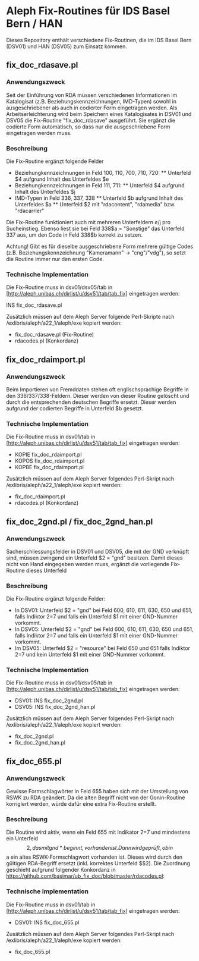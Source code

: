 # Aleph Fix-Routines für IDS Basel Bern / HAN

Dieses Repository enthält verschiedene Fix-Routinen, die im IDS Basel Bern (DSV01) und HAN (DSV05) zum Einsatz kommen.

## fix_doc_rdasave.pl

### Anwendungszweck

Seit der Einführung von RDA müssen verschiedenen Informationen im Katalogisat (z.B. Beziehungskennzeichnungen, IMD-Typen) sowohl in ausgeschriebener als auch in codierter Form eingetragen werden. Als Arbeitserleichterung wird beim Speichern eines Katalogisates in DSV01 und DSV05 die Fix-Routine "fix_doc_rdasave" ausgeführt. Sie ergänzt die codierte Form automatisch, so dass nur die ausgeschriebene Form eingetragen werden muss.

### Beschreibung

Die Fix-Routine ergänzt folgende Felder

* Beziehungkennzeichnungen in Feld 100, 110, 700, 710, 720:
** Unterfeld $4 aufgrund Inhalt des Unterfeldes $e
* Beziehungkennzeichnungen in Feld 111, 711:
** Unterfeld $4 aufgrund Inhalt des Unterfeldes $j
* IMD-Typen in Feld 336, 337, 338
** Unterfeld $b aufgrund Inhalt des Unterfeldes $a
** Unterfeld $2 mit "rdacontent", "rdamedia" bzw. "rdacarrier"

Die Fix-Routine funktioniert auch mit mehreren Unterfeldern $e/$j pro Sucheinstieg. Ebenso liest sie bei Feld 338$a = "Sonstige" das Unterfeld 337 aus, um den Code in Feld 338$b korrekt zu setzen.

Achtung! Gibt es für dieselbe ausgeschriebene Form mehrere gültige Codes (z.B. Beziehungskennzeichnung "Kameramann" -> "cng"/"vdg"), so setzt die Routine immer nur den ersten Code. 

### Technische Implementation
Die Fix-Routine muss in dsv01/dsv05/tab in [http://aleph.unibas.ch/dirlist/u/dsv51/tab/tab_fix] eingetragen werden: 

 INS   fix_doc_rdasave.pl

Zusätzlich müssen auf dem Aleph Server folgende Perl-Skripte nach /exlibris/aleph/a22_1/aleph/exe kopiert werden:

* fix_doc_rdasave.pl (Fix-Routine)
* rdacodes.pl (Konkordanz)

## fix_doc_rdaimport.pl

### Anwendungszweck

Beim Importieren von Fremddaten stehen oft englischsprachige Begriffe in den 336/337/338-Feldern. Dieser werden von dieser Routine gelöscht und durch die entsprechenden deutschen Begriffe ersetzt. Dieser werden aufgrund der codierten Begriffe in Unterfeld $b gesetzt.

### Technische Implementation

Die Fix-Routine muss in dsv01/tab in [http://aleph.unibas.ch/dirlist/u/dsv51/tab/tab_fix] eingetragen werden:

* KOPIE fix_doc_rdaimport.pl
* KOPOS fix_doc_rdaimport.pl
* KOPBE fix_doc_rdaimport.pl

Zusätzlich müssen auf dem Aleph Server folgendes Perl-Skript nach /exlibris/aleph/a22_1/aleph/exe kopiert werden:

* fix_doc_rdaimport.pl
* rdacodes.pl (Konkordanz)

## fix_doc_2gnd.pl / fix_doc_2gnd_han.pl

### Anwendungszweck

Sacherschliessungsfelder in DSV01 und DSV05, die mit der GND verknüpft sind, müssen zwingend ein Unterfeld $2 = "gnd" besitzen. Damit dieses nicht von Hand eingegeben werden muss, ergänzt die vorliegende Fix-Routine dieses Unterfeld

### Beschreibung

Die Fix-Routine ergänzt folgende Felder:

* In DSV01: Unterfeld $2 = "gnd" bei Feld 600, 610, 611, 630, 650 und 651, falls Indiktor 2=7 und falls ein Unterfeld $1 mit einer GND-Nummer vorkommt.
* In DSV05: Unterfeld $2 = "gnd" bei Feld 600, 610, 611, 630, 650 und 651, falls Indiktor 2=7 und falls ein Unterfeld $1 mit einer GND-Nummer vorkommt.
* Im DSV05: Unterfeld $2 = "resource" bei Feld 650 und 651 falls Indiktor 2=7 und kein Unterfeld $1 mit einer GND-Nummer vorkommt.

### Technische Implementation

Die Fix-Routine muss in dsv01/dsv05/tab in [http://aleph.unibas.ch/dirlist/u/dsv51/tab/tab_fix] eingetragen werden:

* DSV01: INS   fix_doc_2gnd.pl
* DSV05: INS   fix_doc_2gnd_han.pl

Zusätzlich müssen auf dem Aleph Server folgendes Perl-Skript nach /exlibris/aleph/a22_1/aleph/exe kopiert werden:

* fix_doc_2gnd.pl
* fix_doc_2gnd_han.pl

## fix_doc_655.pl

### Anwendungszweck

Gewisse Formschlagwörter in Feld 655 haben sich mit der Umstellung von RSWK zu RDA geändert. Da die alten Begriff nicht von der Gonin-Routine korrigiert werden, würde dafür eine extra Fix-Routine erstellt.

### Beschreibung

Die Routine wird aktiv, wenn ein Feld 655 mit Indikator 2=7 und mindestens ein Unterfeld $$2, das mit gnd* beginnt, vorhanden ist. Dann wird geprüft, ob in $$a ein altes RSWK-Formschlagwort vorhanden ist. Dieses wird durch den gültigen RDA-Begriff ersetzt (inkl. korrektes Unterfeld $$2). Die Zuordnung geschieht aufgrund folgender Konkordanz in https://github.com/basimar/ub_fix_doc/blob/master/rdacodes.pl:

### Technische Implementation

Die Fix-Routine muss in dsv01/tab in [http://aleph.unibas.ch/dirlist/u/dsv51/tab/tab_fix] eingetragen werden:

* DSV01: INS   fix_doc_655.pl

Zusätzlich müssen auf dem Aleph Server folgendes Perl-Skript nach /exlibris/aleph/a22_1/aleph/exe kopiert werden:

* fix_doc_655.pl

